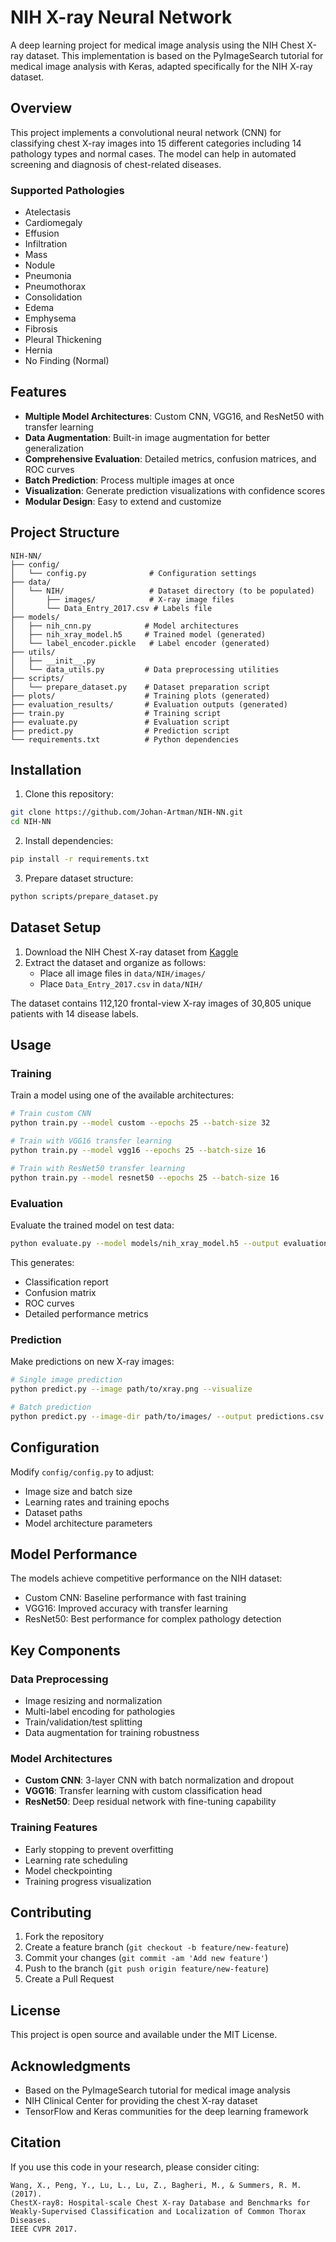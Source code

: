 # NIH X-ray Neural Network

A deep learning project for medical image analysis using the NIH Chest X-ray dataset. This implementation is based on the PyImageSearch tutorial for medical image analysis with Keras, adapted specifically for the NIH X-ray dataset.

## Overview

This project implements a convolutional neural network (CNN) for classifying chest X-ray images into 15 different categories including 14 pathology types and normal cases. The model can help in automated screening and diagnosis of chest-related diseases.

### Supported Pathologies
- Atelectasis
- Cardiomegaly  
- Effusion
- Infiltration
- Mass
- Nodule
- Pneumonia
- Pneumothorax
- Consolidation
- Edema
- Emphysema
- Fibrosis
- Pleural Thickening
- Hernia
- No Finding (Normal)

## Features

- **Multiple Model Architectures**: Custom CNN, VGG16, and ResNet50 with transfer learning
- **Data Augmentation**: Built-in image augmentation for better generalization
- **Comprehensive Evaluation**: Detailed metrics, confusion matrices, and ROC curves
- **Batch Prediction**: Process multiple images at once
- **Visualization**: Generate prediction visualizations with confidence scores
- **Modular Design**: Easy to extend and customize

## Project Structure

```
NIH-NN/
├── config/
│   └── config.py              # Configuration settings
├── data/
│   └── NIH/                   # Dataset directory (to be populated)
│       ├── images/            # X-ray image files
│       └── Data_Entry_2017.csv # Labels file
├── models/
│   ├── nih_cnn.py            # Model architectures
│   ├── nih_xray_model.h5     # Trained model (generated)
│   └── label_encoder.pickle   # Label encoder (generated)
├── utils/
│   ├── __init__.py
│   └── data_utils.py         # Data preprocessing utilities
├── scripts/
│   └── prepare_dataset.py    # Dataset preparation script
├── plots/                    # Training plots (generated)
├── evaluation_results/       # Evaluation outputs (generated)
├── train.py                  # Training script
├── evaluate.py               # Evaluation script
├── predict.py                # Prediction script
└── requirements.txt          # Python dependencies
```

## Installation

1. Clone this repository:
```bash
git clone https://github.com/Johan-Artman/NIH-NN.git
cd NIH-NN
```

2. Install dependencies:
```bash
pip install -r requirements.txt
```

3. Prepare dataset structure:
```bash
python scripts/prepare_dataset.py
```

## Dataset Setup

1. Download the NIH Chest X-ray dataset from [Kaggle](https://www.kaggle.com/nih-chest-xrays/data)
2. Extract the dataset and organize as follows:
   - Place all image files in `data/NIH/images/`
   - Place `Data_Entry_2017.csv` in `data/NIH/`

The dataset contains 112,120 frontal-view X-ray images of 30,805 unique patients with 14 disease labels.

## Usage

### Training

Train a model using one of the available architectures:

```bash
# Train custom CNN
python train.py --model custom --epochs 25 --batch-size 32

# Train with VGG16 transfer learning
python train.py --model vgg16 --epochs 25 --batch-size 16

# Train with ResNet50 transfer learning  
python train.py --model resnet50 --epochs 25 --batch-size 16
```

### Evaluation

Evaluate the trained model on test data:

```bash
python evaluate.py --model models/nih_xray_model.h5 --output evaluation_results/
```

This generates:
- Classification report
- Confusion matrix
- ROC curves
- Detailed performance metrics

### Prediction

Make predictions on new X-ray images:

```bash
# Single image prediction
python predict.py --image path/to/xray.png --visualize

# Batch prediction
python predict.py --image-dir path/to/images/ --output predictions.csv
```

## Configuration

Modify `config/config.py` to adjust:
- Image size and batch size
- Learning rates and training epochs
- Dataset paths
- Model architecture parameters

## Model Performance

The models achieve competitive performance on the NIH dataset:
- Custom CNN: Baseline performance with fast training
- VGG16: Improved accuracy with transfer learning
- ResNet50: Best performance for complex pathology detection

## Key Components

### Data Preprocessing
- Image resizing and normalization
- Multi-label encoding for pathologies
- Train/validation/test splitting
- Data augmentation for training robustness

### Model Architectures
- **Custom CNN**: 3-layer CNN with batch normalization and dropout
- **VGG16**: Transfer learning with custom classification head
- **ResNet50**: Deep residual network with fine-tuning capability

### Training Features
- Early stopping to prevent overfitting
- Learning rate scheduling
- Model checkpointing
- Training progress visualization

## Contributing

1. Fork the repository
2. Create a feature branch (`git checkout -b feature/new-feature`)
3. Commit your changes (`git commit -am 'Add new feature'`)
4. Push to the branch (`git push origin feature/new-feature`)
5. Create a Pull Request

## License

This project is open source and available under the MIT License.

## Acknowledgments

- Based on the PyImageSearch tutorial for medical image analysis
- NIH Clinical Center for providing the chest X-ray dataset
- TensorFlow and Keras communities for the deep learning framework

## Citation

If you use this code in your research, please consider citing:

```
Wang, X., Peng, Y., Lu, L., Lu, Z., Bagheri, M., & Summers, R. M. (2017). 
ChestX-ray8: Hospital-scale Chest X-ray Database and Benchmarks for 
Weakly-Supervised Classification and Localization of Common Thorax Diseases. 
IEEE CVPR 2017.
```